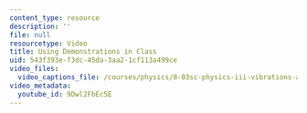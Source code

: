 ```yaml
---
content_type: resource
description: ''
file: null
resourcetype: Video
title: Using Demonstrations in Class
uid: 543f393e-f3dc-45da-3aa2-1cf113a499ce
video_files:
  video_captions_file: /courses/physics/8-03sc-physics-iii-vibrations-and-waves-fall-2016/instructor-insights/using-demonstrations-in-class/9Dwl2FbEc5E.vtt
video_metadata:
  youtube_id: 9Dwl2FbEc5E
---
```


